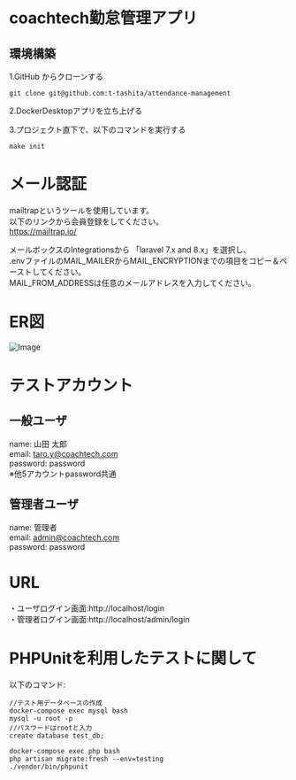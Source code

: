 # coachtech勤怠管理アプリ  

## 環境構築  

1.GitHub からクローンする
```
git clone git@github.com:t-tashita/attendance-management
```  

2.DockerDesktopアプリを立ち上げる  

3.プロジェクト直下で、以下のコマンドを実行する  
```
make init
```

# メール認証  

mailtrapというツールを使用しています。  
以下のリンクから会員登録をしてください。  
https://mailtrap.io/  

メールボックスのIntegrationsから 「laravel 7.x and 8.x」を選択し、  
.envファイルのMAIL_MAILERからMAIL_ENCRYPTIONまでの項目をコピー＆ペーストしてください。  
MAIL_FROM_ADDRESSは任意のメールアドレスを入力してください。  

# ER図  
![Image](https://github.com/user-attachments/assets/39706335-190d-45ea-8c4f-1076c5f1a16f)  

# テストアカウント
## 一般ユーザ
name: 山田 太郎  
email: taro.y@coachtech.com  
password: password  
※他5アカウントpassword共通  

## 管理者ユーザ  
name: 管理者  
email: admin@coachtech.com  
password: password  

# URL  
・ユーザログイン画面:http://localhost/login  
・管理者ログイン画面:http://localhost/admin/login  

# PHPUnitを利用したテストに関して  
以下のコマンド:  
```
//テスト用データベースの作成
docker-compose exec mysql bash
mysql -u root -p
//パスワードはrootと入力
create database test_db;

docker-compose exec php bash  
php artisan migrate:fresh --env=testing  
./vendor/bin/phpunit  
```
